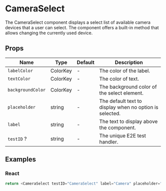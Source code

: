 # CameraSelect

The CameraSelect component displays a select list of available camera devices that a user can select. The component offers a built-in method that allows changing the currently used device.

## Props

| Name              | Type     | Default | Description                                             |
| ----------------- | -------- | ------- | ------------------------------------------------------- |
| `labelColor`      | ColorKey | -       | The color of the label.                                 |
| `textColor`       | ColorKey | -       | The color of text.                                      |
| `backgroundColor` | ColorKey | -       | The background color of the select element.             |
| `placeholder`     | string   | -       | The default text to display when no option is selected. |
| `label`           | string   | -       | The text to display above the component.                |
| `testID` ?        | string   | -       | The unique E2E test handler.                            |

## Examples

### React

```javascript
return <CameraSelect testID="CameraSelect" label="Camera" placeholder="Camera" />;
```
